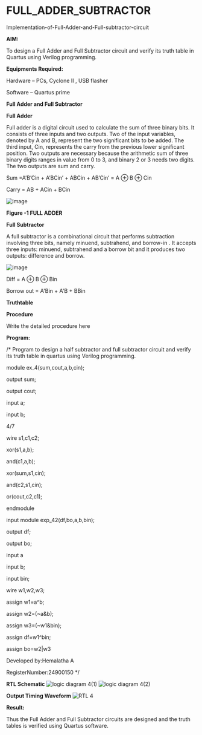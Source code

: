 # FULL_ADDER_SUBTRACTOR

Implementation-of-Full-Adder-and-Full-subtractor-circuit

**AIM:**

To design a Full Adder and Full Subtractor circuit and verify its truth table in Quartus using Verilog programming.

**Equipments Required:**

Hardware – PCs, Cyclone II , USB flasher

Software – Quartus prime

**Full Adder and Full Subtractor**

**Full Adder**

Full adder is a digital circuit used to calculate the sum of three binary bits. It consists of three inputs and two outputs. Two of the input variables, denoted by A and B, represent the two significant bits to be added. The third input, Cin, represents the carry from the previous lower significant position. Two outputs are necessary because the arithmetic sum of three binary digits ranges in value from 0 to 3, and binary 2 or 3 needs two digits. The two outputs are sum and carry.

Sum =A’B’Cin + A’BCin’ + ABCin + AB’Cin’ = A ⊕ B ⊕ Cin 

Carry = AB + ACin + BCin

![image](https://github.com/naavaneetha/FULL_ADDER_SUBTRACTOR/assets/154305477/0f30ba51-5ffb-4198-845f-18e054f675e7)

**Figure -1 FULL ADDER**

**Full Subtractor**

A full subtractor is a combinational circuit that performs subtraction involving three bits, namely minuend, subtrahend, and borrow-in . It accepts three inputs: minuend, subtrahend and a borrow bit and it produces two outputs: difference and borrow.

![image](https://github.com/naavaneetha/FULL_ADDER_SUBTRACTOR/assets/154305477/02b24f51-ab51-4304-9ad6-7b81ffc1ead5)

Diff = A ⊕ B ⊕ Bin 

Borrow out = A'Bin + A'B + BBin

**Truthtable**

**Procedure**

Write the detailed procedure here

**Program:**

/* Program to design a half subtractor and full subtractor circuit and verify its truth table in quartus using Verilog programming.

 module ex_4(sum,cout,a,b,cin);
 
 output sum;
 
 output cout;
 
 input a;
 
 input b;
 
 4/7
 
 wire s1,c1,c2;
 
 xor(s1,a,b);
 
 and(c1,a,b);
 
 xor(sum,s1,cin);
 
 and(c2,s1,cin);
 
 or(cout,c2,c1);
 
 endmodule
 
 input module exp_42(df,bo,a,b,bin);
 
 output df;
 
 output bo;
 
 input a
 
 input b;
 
 input bin;
 
 wire w1,w2,w3;
 
 assign w1=a^b;
 
 assign w2=(~a&b);
 
 assign w3=(~w1&bin);
 
 assign df=w1^bin;
 
 assign bo=w2|w3
 
Developed by:Hemalatha A

RegisterNumber:24900150
*/

**RTL Schematic**
![logic diagram 4(1)](https://github.com/user-attachments/assets/5de8d6ce-0767-4c78-ba09-4de10fd540e8)
![logic diagram 4(2)](https://github.com/user-attachments/assets/f8b57a66-0154-4689-9884-f6e06bf62e0c)

**Output Timing Waveform**
![RTL 4](https://github.com/user-attachments/assets/e3cd0b47-235f-4f80-992f-2bca29160f83)

**Result:**

Thus the Full Adder and Full Subtractor circuits are designed and the truth tables is verified using Quartus software.



